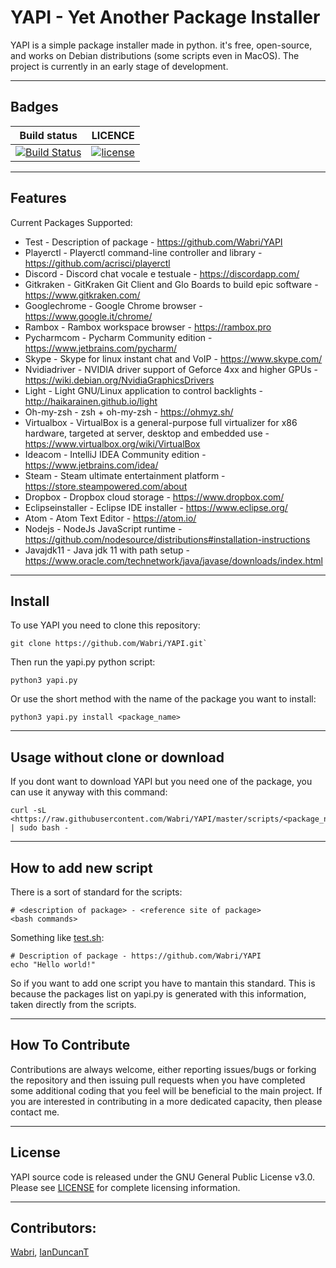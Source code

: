 # YAPI - Yet Another Package Installer

YAPI is a simple package installer made in python. it's free, open-source, and works on Debian distributions (some scripts even in MacOS). The project is currently in an early stage of development.

****

## Badges

| Build status | LICENCE |
|----------|---------------|
| [![Build Status](https://travis-ci.org/Wabri/YAPI.svg?branch=master)](https://travis-ci.org/Wabri/YAPI) | [![license](https://img.shields.io/badge/LICENCE-GPL--3.0-green.svg)](LICENSE) | |

****

## Features

Current Packages Supported:
<!--readme_update start -->
- Test - Description of package - https://github.com/Wabri/YAPI
- Playerctl - Playerctl command-line controller and library - https://github.com/acrisci/playerctl
- Discord - Discord chat vocale e testuale - https://discordapp.com/
- Gitkraken - GitKraken Git Client and Glo Boards to build epic software - https://www.gitkraken.com/
- Googlechrome - Google Chrome browser - https://www.google.it/chrome/
- Rambox - Rambox workspace browser - https://rambox.pro
- Pycharmcom - Pycharm Community edition - https://www.jetbrains.com/pycharm/
- Skype - Skype for linux instant chat and VoIP - https://www.skype.com/
- Nvidiadriver - NVIDIA driver support of Geforce 4xx and higher GPUs - https://wiki.debian.org/NvidiaGraphicsDrivers
- Light - Light GNU/Linux application to control backlights - http://haikarainen.github.io/light
- Oh-my-zsh - zsh + oh-my-zsh - https://ohmyz.sh/
- Virtualbox - VirtualBox is a general-purpose full virtualizer for x86 hardware, targeted at server, desktop and embedded use - https://www.virtualbox.org/wiki/VirtualBox
- Ideacom - IntelliJ IDEA Community edition - https://www.jetbrains.com/idea/
- Steam - Steam ultimate entertainment platform - https://store.steampowered.com/about
- Dropbox - Dropbox cloud storage - https://www.dropbox.com/
- Eclipseinstaller - Eclipse IDE installer - https://www.eclipse.org/
- Atom - Atom Text Editor - https://atom.io/
- Nodejs - NodeJs JavaScript runtime - https://github.com/nodesource/distributions#installation-instructions
- Javajdk11 - Java jdk 11 with path setup - https://www.oracle.com/technetwork/java/javase/downloads/index.html
<!--readme_update end -->

****

## Install

To use YAPI you need to clone this repository:

    git clone https://github.com/Wabri/YAPI.git`

Then run the yapi.py python script:

    python3 yapi.py

Or use the short method with the name of the package you want to install:

    python3 yapi.py install <package_name>

****

## Usage without clone or download

If you dont want to download YAPI but you need one of the package, you can use it anyway with this command:

    curl -sL <https://raw.githubusercontent.com/Wabri/YAPI/master/scripts/<package_name>.sh | sudo bash -

****

## How to add new script

There is a sort of standard for the scripts:

    # <description of package> - <reference site of package>
    <bash commands>

Something like [test.sh](scripts/test.sh):

    # Description of package - https://github.com/Wabri/YAPI
    echo "Hello world!"

So if you want to add one script you have to mantain this standard. This is because the packages list on yapi.py is generated with this information, taken directly from the scripts.

****

## How To Contribute

Contributions are always welcome, either reporting issues/bugs or forking the repository and then issuing pull requests when you have completed some additional coding that you feel will be beneficial to the main project. If you are interested in contributing in a more dedicated capacity, then please contact me.

****

## License

YAPI source code is released under the GNU General Public License v3.0. Please see [LICENSE](LICENSE) for complete licensing information.

****

## Contributors:

[Wabri](https://github.com/Wabri), [IanDuncanT](https://github.com/IanDuncanT)
